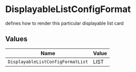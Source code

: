 # DisplayableListConfigFormat

defines how to render this particular displayable list card


## Values

| Name                              | Value                             |
| --------------------------------- | --------------------------------- |
| `DisplayableListConfigFormatList` | LIST                              |